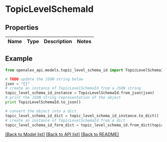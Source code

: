 # TopicLevelSchemaId


## Properties
Name | Type | Description | Notes
------------ | ------------- | ------------- | -------------

## Example

```python
from openalex_api.models.topic_level_schema_id import TopicLevelSchemaId

# TODO update the JSON string below
json = "{}"
# create an instance of TopicLevelSchemaId from a JSON string
topic_level_schema_id_instance = TopicLevelSchemaId.from_json(json)
# print the JSON string representation of the object
print TopicLevelSchemaId.to_json()

# convert the object into a dict
topic_level_schema_id_dict = topic_level_schema_id_instance.to_dict()
# create an instance of TopicLevelSchemaId from a dict
topic_level_schema_id_form_dict = topic_level_schema_id.from_dict(topic_level_schema_id_dict)
```
[[Back to Model list]](../README.md#documentation-for-models) [[Back to API list]](../README.md#documentation-for-api-endpoints) [[Back to README]](../README.md)


